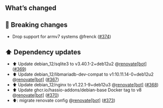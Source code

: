 ## What’s changed

## 🚨 Breaking changes

- Drop support for armv7 systems @frenck ([#374](https://github.com/hassio-addons/addon-bitwarden/pull/374))

## ⬆️ Dependency updates

- ⬆️ Update debian_12/sqlite3 to v3.40.1-2+deb12u2 @[renovate[bot]](https://github.com/apps/renovate) ([#369](https://github.com/hassio-addons/addon-bitwarden/pull/369))
- ⬆️ Update debian_12/libmariadb-dev-compat to v1:10.11.14-0+deb12u2 @[renovate[bot]](https://github.com/apps/renovate) ([#367](https://github.com/hassio-addons/addon-bitwarden/pull/367))
- ⬆️ Update debian_12/nginx to v1.22.1-9+deb12u3 @[renovate[bot]](https://github.com/apps/renovate) ([#368](https://github.com/hassio-addons/addon-bitwarden/pull/368))
- ⬆️ Update ghcr.io/hassio-addons/debian-base Docker tag to v8 @[renovate[bot]](https://github.com/apps/renovate) ([#370](https://github.com/hassio-addons/addon-bitwarden/pull/370))
- ⬆️: migrate renovate config @[renovate[bot]](https://github.com/apps/renovate) ([#373](https://github.com/hassio-addons/addon-bitwarden/pull/373))
